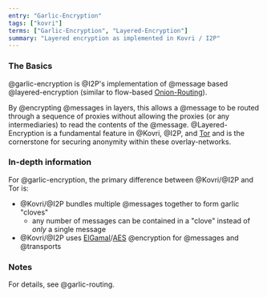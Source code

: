 ```yaml
---
entry: "Garlic-Encryption"
tags: ["kovri"]
terms: ["Garlic-Encryption", "Layered-Encryption"]
summary: "Layered encryption as implemented in Kovri / I2P"
---
```


### The Basics

@garlic-encryption is @I2P's implementation of @message based @layered-encryption (similar to flow-based [Onion-Routing](https://en.wikipedia.org/wiki/Onion_routing)).

By @encrypting @messages in layers, this allows a @message to be routed through a sequence of proxies without allowing the proxies (or any intermediaries) to read the contents of the @message. @Layered-Encryption is a fundamental feature in @Kovri, @I2P, and [Tor](https://torproject.org) and is the cornerstone for securing anonymity within these overlay-networks.

### In-depth information

For @garlic-encryption, the primary difference between @Kovri/@I2P and Tor is:

- @Kovri/@I2P bundles multiple @messages together to form garlic "cloves"
  - any number of messages can be contained in a "clove" instead of *only* a single message
- @Kovri/@I2P uses [ElGamal](https://en.wikipedia.org/wiki/ElGamal)/[AES](https://en.wikipedia.org/wiki/Advanced_Encryption_Standard) @encryption for @messages and @transports

### Notes

For details, see @garlic-routing.
